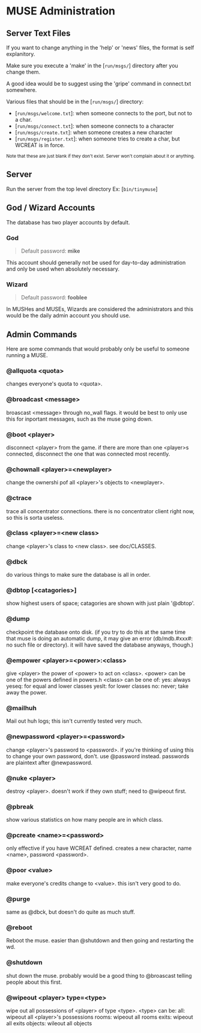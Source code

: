 # MUSE Administration 

## Server Text Files
If you want to change anything in the 'help' or 'news' files, the format is self explanitory.

Make sure you execute a 'make' in the [`run/msgs/`] directory after you change them.

A good idea would be to suggest using the 'gripe' command in connect.txt somewhere.

Various files that should be in the [`run/msgs/`] directory:

- [`run/msgs/welcome.txt`]:  when someone connects to the port, but not to a char.
- [`run/msgs/connect.txt`]:  when someone connects to a character
- [`run/msgs/create.txt`]:   when someone creates a new character
- [`run/msgs/register.txt`]: when someone tries to create a char, but WCREAT is in force.

<sup>Note that these are just blank if they don't exist. Server won't complain about it or anything.</sup>

## Server

Run the server from the top level directory Ex: [`bin/tinymuse`] 

## God / Wizard Accounts

The database has two player accounts by default.

### God 

> Default password: **mike**

This account should generally not be used for day-to-day administration and only be used when absolutely necessary.

### Wizard 

> Default password: **fooblee**

In MUSHes and MUSEs, Wizards are considered the administrators and this would be the daily admin account you should use. 

## Admin Commands
Here are some commands that would probably only be useful to someone running a MUSE.

### @allquota &lt;quota&gt;
changes everyone's quota to &lt;quota&gt;.

### @broadcast &lt;message&gt;
broascast &lt;message&gt; through no_wall flags. it would be best
to only use this for inportant messages, such as the muse going
down.

### @boot &lt;player&gt;
disconnect &lt;player&gt; from the game. if there are more than one
&lt;player&gt;s connected, disconnect the one that was connected
most recently.

### @chownall &lt;player&gt;=&lt;newplayer&gt;
change the ownershi pof all &lt;player&gt;'s objects to &lt;newplayer&gt;.

### @ctrace
trace all concentrator connections. there is no concentrator
client right now, so this is sorta useless.

### @class &lt;player&gt;=&lt;new class&gt;
change &lt;player&gt;'s class to &lt;new class&gt;. see doc/CLASSES.

### @dbck
do various things to make sure the database is all in
order.

### @dbtop [&lt;catagories&gt;]
show highest users of space; catagories are shown with
just plain '@dbtop'.

### @dump
checkpoint the database onto disk. (if you try to do this
at the same time that muse is doing an automatic dump,
it may give an error (db/mdb.#xxx#: no such file or
directory). it will have saved the database anyways,
though.)

### @empower &lt;player&gt;=&lt;power&gt;:&lt;class&gt;
give &lt;player&gt; the power of &lt;power&gt; to act on &lt;class&gt;.
&lt;power&gt; can be one of the powers defined in powers.h
&lt;class&gt; can be one of:
yes: always
yeseq: for equal and lower classes
yeslt: for lower classes
no: never; take away the power.

### @mailhuh
Mail out huh logs; this isn't currently tested very much.

### @newpassword &lt;player&gt;=&lt;password&gt;
change &lt;player&gt;'s password to &lt;password&gt;. if you're thinking
of using this to change your own password, don't. use
@password instead. passwords are plaintext after @newpassword.

### @nuke &lt;player&gt;
destroy &lt;player&gt;. doesn't work if they own stuff; need to
@wipeout first.

### @pbreak
show various statistics on how many people are in which class.

### @pcreate &lt;name&gt;=&lt;password&gt;
only effective if you have WCREAT defined. creates a new
character, name &lt;name&gt;, password &lt;password&gt;.

### @poor &lt;value&gt;
make everyone's credits change to &lt;value&gt;. this isn't very
good to do.

### @purge
same as @dbck, but doesn't do quite as much stuff.

### @reboot
Reboot the muse. easier than @shutdown and then going
and restarting the wd.

### @shutdown
shut down the muse. probably would be a good thing to
@broascast telling people about this first.

### @wipeout &lt;player&gt; type=&lt;type&gt;
wipe out all possessions of &lt;player&gt; of type &lt;type&gt;.
&lt;type&gt; can be:
all: wipeout all &lt;player&gt;'s possessions
rooms: wipeout all rooms
exits: wipeout all exits
objects: wileout all objects
